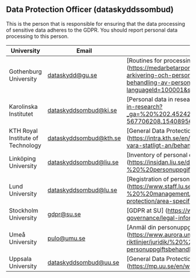 ## Data Protection Officer (dataskyddssombud)

This is the person that is responsible for ensuring that the data processing of sensitive data adheres to the GDPR.
You should report personal data processing to this person.

| University                         | Email                    | Link            
| ---------------------------------- | ------------------------ | ---------------------------------
| Gothenburg University              | dataskydd@gu.se          | [Routines for processing personal data] (https://medarbetarportalen.gu.se/%20%20diarieforing-arkivering-och-personuppgiftsbehandling/rutiner-for-behandling-av-personuppgifter/%20%20?languageId=100001&skipSSOCheck=true)
| Karolinska Institutet              | dataskyddsombud@ki.se    | [Personal data in research] (https://ki.se/en/staff/personal-data-in-research?_ga=%20%202.45242276.149957508.1555488355-567706208.1540895613)                                 
| KTH Royal Institute of Technology  | dataskyddsombud@kth.se   | [General Data Protection Regulation (GDPR)] (https://intra.kth.se/en/anstallning/anstallningsvillkor/%20%20att-vara-statligt-an/behandling-av-person)                 
| Linköping University               | dataskyddsombud@liu.se   | [Inventory of personal data processing in research projects] (https://insidan.liu.se/dataskyddsforordningen/anmalan-av-%20%20personuppgiftsbehandling?l=en)
| Lund University                    | dataskyddsombud@lu.se    | [Registration of personal data processing] (https://www.staff.lu.se/support-and-tools/legal-and-records-%20%20management/personal-data-and-data-protection/area-specific-information/research)                  
| Stockholm University               | gdpr@su.se               | [GDPR at SU] (https://www.su.se/english/staff/organisation-governance/legal-information)                                                
| Umeå University                    | pulo@umu.se              | [Anmäl din personuppgiftsbehandling] (https://www.aurora.umu.se/regler-och-riktlinjer/juridik/%20%20personuppgifter/anmal-din-personuppgiftsbehandling/)                        
| Uppsala University                 | dataskyddsombud@uu.se    | [General Data Protection Regulation (GDPR) – how it works] (https://mp.uu.se/en/web/info/stod/dataskyddsforordningen) 
 